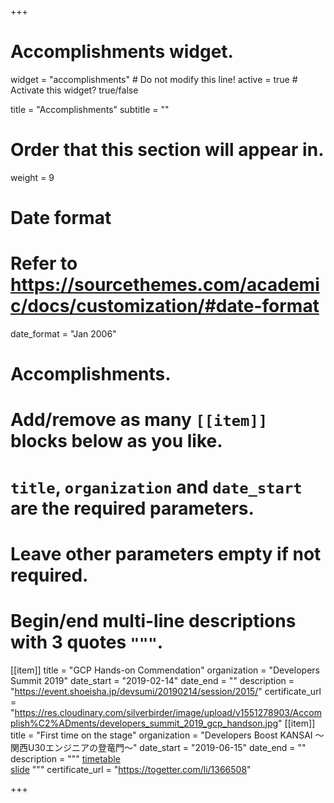 +++
# Accomplishments widget.
widget = "accomplishments"  # Do not modify this line!
active = true  # Activate this widget? true/false

title = "Accomplish&shy;ments"
subtitle = ""

# Order that this section will appear in.
weight = 9

# Date format
#   Refer to https://sourcethemes.com/academic/docs/customization/#date-format
date_format = "Jan 2006"

# Accomplishments.
#   Add/remove as many `[[item]]` blocks below as you like.
#   `title`, `organization` and `date_start` are the required parameters.
#   Leave other parameters empty if not required.
#   Begin/end multi-line descriptions with 3 quotes `"""`.

[[item]]
  title = "GCP Hands-on Commendation"
  organization = "Developers Summit 2019"
  date_start = "2019-02-14"
  date_end = ""
  description = "https://event.shoeisha.jp/devsumi/20190214/session/2015/"
  certificate_url = "https://res.cloudinary.com/silverbirder/image/upload/v1551278903/Accomplish%C2%ADments/developers_summit_2019_gcp_handson.jpg"
[[item]]
  title = "First time on the stage"
  organization = "Developers Boost KANSAI ～関西U30エンジニアの登竜門～"
  date_start = "2019-06-15"
  date_end = ""
  description = """
  [timetable](https://event.shoeisha.jp/devboost/20190615/timetable#tt1810) <br>
  [slide](https://www.slideshare.net/monotaro-itd-pr/ss-150331504)
  """
  certificate_url = "https://togetter.com/li/1366508"

+++
